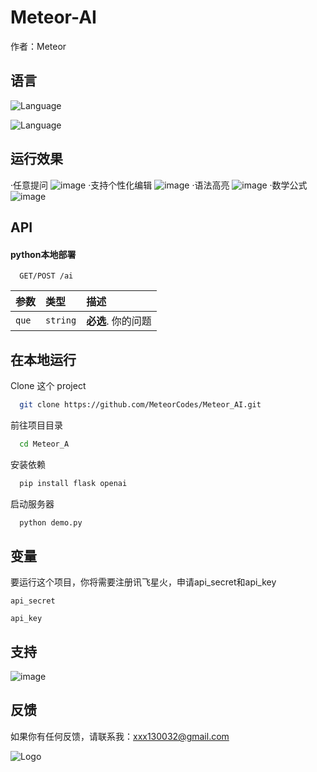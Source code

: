 
# Meteor-AI



作者：Meteor
## 语言


![Language](https://img.shields.io/badge/language-python-brightgreen)

![Language](https://img.shields.io/badge/language-html-brightgreen)
## 运行效果
·任意提问
![image](https://pic.imgdb.cn/item/66aca37ed9c307b7e93e5f23.png)
·支持个性化编辑
![image](https://pic.imgdb.cn/item/66aca411d9c307b7e93ee931.png)
·语法高亮
![image](https://pic.imgdb.cn/item/66aca4a6d9c307b7e93f6f42.png)
·数学公式
![image](https://pic.imgdb.cn/item/66aca4e3d9c307b7e93fa8c6.png)
## API

#### python本地部署

```http
  GET/POST /ai
```

| 参数 | 类型     |描述                |
| :-------- | :------- | :------------------------- |
| `que` | `string` | **必选**. 你的问题 |




## 在本地运行

Clone 这个 project

```bash
  git clone https://github.com/MeteorCodes/Meteor_AI.git
```

前往项目目录

```bash
  cd Meteor_A
```

安装依赖

```bash
  pip install flask openai
```

启动服务器

```bash
  python demo.py
```


## 变量

要运行这个项目，你将需要注册讯飞星火，申请api_secret和api_key

`api_secret`

`api_key`


## 支持

![image](https://pic.imgdb.cn/item/65c1f7a69f345e8d03917bd8.jpg)

## 反馈

如果你有任何反馈，请联系我：xxx130032@gmail.com


![Logo](https://pic.imgdb.cn/item/65c703799f345e8d038e0ee3.png)

